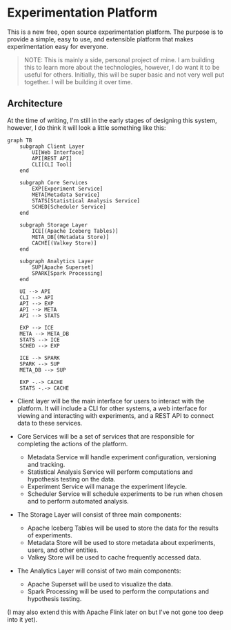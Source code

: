# Experimentation Platform

This is a new free, open source experimentation platform. The purpose is to provide a simple, easy to use, and extensible platform that makes experimentation easy for everyone.

> NOTE: This is mainly a side, personal project of mine. I am building this to learn more about the technologies, however, I do want it to be useful for others. Initially, this will be super basic and not very well put together. I will be building it over time.

## Architecture

At the time of writing, I'm still in the early stages of designing this system, however, I do think it will look a little something like this:

```mermaid
graph TB
    subgraph Client Layer
        UI[Web Interface]
        API[REST API]
        CLI[CLI Tool]
    end

    subgraph Core Services
        EXP[Experiment Service]
        META[Metadata Service]
        STATS[Statistical Analysis Service]
        SCHED[Scheduler Service]
    end

    subgraph Storage Layer
        ICE[(Apache Iceberg Tables)]
        META_DB[(Metadata Store)]
        CACHE[(Valkey Store)]
    end

    subgraph Analytics Layer
        SUP[Apache Superset]
        SPARK[Spark Processing]
    end

    UI --> API
    CLI --> API
    API --> EXP
    API --> META
    API --> STATS
    
    EXP --> ICE
    META --> META_DB
    STATS --> ICE
    SCHED --> EXP

    ICE --> SPARK
    SPARK --> SUP
    META_DB --> SUP

    EXP -.-> CACHE
    STATS -.-> CACHE
```

- Client layer will be the main interface for users to interact with the platform. It will include a CLI for other systems, a web interface for viewing and interacting with experiments, and a REST API to connect data to these services.

- Core Services will be a set of services that are responsible for completing the actions of the platform.
   - Metadata Service will handle experiment configuration, versioning and tracking.
   - Statistical Analysis Service will perform computations and hypothesis testing on the data.
   - Experiment Service will manage the experiment lifeycle.
   - Scheduler Service will schedule experiments to be run when chosen and to perform automated analysis.

- The Storage Layer will consist of three main components:
   - Apache Iceberg Tables will be used to store the data for the results of experiments.
   - Metadata Store will be used to store metadata about experiments, users, and other entities.
   - Valkey Store will be used to cache frequently accessed data.

- The Analytics Layer will consist of two main components:
   - Apache Superset will be used to visualize the data.
   - Spark Processing will be used to perform the computations and hypothesis testing.

(I may also extend this with Apache Flink later on but I've not gone too deep into it yet).